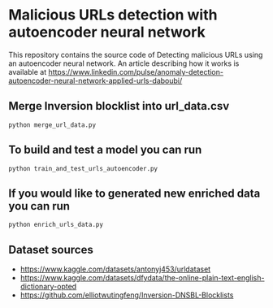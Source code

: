 # Malicious URLs detection with autoencoder neural network

This repository contains the source code of Detecting malicious URLs using an autoencoder neural network.
An article describing how it works is available at https://www.linkedin.com/pulse/anomaly-detection-autoencoder-neural-network-applied-urls-daboubi/

## Merge Inversion blocklist into url_data.csv

```python merge_url_data.py```

## To build and test a model you can run

```python train_and_test_urls_autoencoder.py```

## If you would like to generated new enriched data you can run

```python enrich_urls_data.py```

## Dataset sources

- https://www.kaggle.com/datasets/antonyj453/urldataset
- https://www.kaggle.com/datasets/dfydata/the-online-plain-text-english-dictionary-opted
- https://github.com/elliotwutingfeng/Inversion-DNSBL-Blocklists
